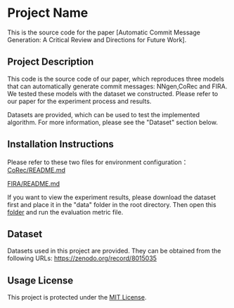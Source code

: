 # Project Name

This is the source code for the paper [Automatic Commit Message Generation: A
Critical Review and Directions for Future Work].

## Project Description

This code is the source code of our paper, which reproduces three models that can automatically generate commit messages: NNgen,CoRec and FIRA. We tested these models with the dataset we constructed. Please refer to our paper for the experiment process and results.

Datasets are provided, which can be used to test the implemented algorithm. For more information, please see the "Dataset" section below.

## Installation Instructions
Please refer to these two files for environment configuration：  
[CoRec/README.md](CoRec/README.md)

[FIRA/README.md](FIRA/README.md)

If you want to view the experiment results, please download the dataset first and place it in the "data" folder in the root directory. Then open this [folder](evaluation) and run the evaluation metric file.
## Dataset

Datasets used in this project are provided. They can be obtained from the following URLs: https://zenodo.org/record/8015035


## Usage License

This project is protected under the [MIT License](LICENSE).


